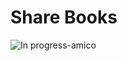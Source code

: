 # Share Books
![In progress-amico](https://user-images.githubusercontent.com/88890771/172502157-2c116dd8-0e3f-4c69-8c40-af0a083b3597.png)

